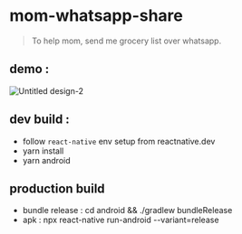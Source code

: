 # mom-whatsapp-share

> To help mom, send me grocery list over whatsapp.

## demo :
![Untitled design-2](https://user-images.githubusercontent.com/44672399/153225113-5ae03d56-df22-49fb-99a3-748b3ee0bb47.png)

## dev build :
- follow `react-native` env setup from reactnative.dev
- yarn install
- yarn android

## production build 
- bundle release : cd android && ./gradlew bundleRelease
- apk : npx react-native run-android --variant=release